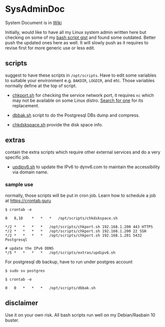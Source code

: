 # SysAdminDoc

System Document is in [Wiki](https://github.com/WhereWeCanShare/SysAdminDoc/wiki)

Initially, would like to have all my Linux system admin written here but checking on some of my [bash script gist](https://gist.github.com/wannadrunk) and found some outdated. Better push the updated ones here as well. It will slowly push as it requires to revise first for more generic use or less edit.

## scripts

suggest to have these scripts in `/opt/scripts`. Have to edit some variables to suitable your environment e.g. `BAKDIR`, `LOGDIR`, and etc. Those variables normally define at the top of script.

- [chkport.sh](scripts/chkport.sh) for checking the service network port, it requires `nc` which may not be available on some Linux distro. [Search for one](https://duckduckgo.com/?q=linux+nc+ncat) for its replacement.

- [dbbak.sh](scripts/dbbak.sh) script to do the Postgresql DBs dump and compress.

- [chkdskspace.sh](scripts/chkdskspace.sh) provide the disk space info.

## extras

contain the extra scripts which require other external services and do a very specific job.

- [updipv6.sh](extras/updipv6.sh) to update the IPv6 to dynv6.com to maintain the accessibility via domain name.

### sample use

normally, those scripts will be put in cron job. Learn how to schedule a job at https://crontab.guru

`$ crontab -e`

```
0	8,18	*	*	*	/opt/scripts/chkdskspace.sh

*/2	*	*	*	*	/opt/scripts/chkport.sh 192.168.1.200 443 HTTPS
*/2	*	*	*	*	/opt/scripts/chkport.sh 192.168.1.200 22 SSH
*/2	*	*	*	*	/opt/scripts/chkport.sh 192.168.1.201 5432 Postgresql

# update the IPv6 DDNS
*/5 *   *   *   *   /opt/scripts/extras/updipv6.sh
```

For postgresql db backup, have to run under postgres account

`$ sudo su postgres`

`$ crontab -e`

```
0	0	*	*	*	/opt/scripts/dbbak.sh
```



## disclaimer

Use it on your own risk. All bash scripts run well on my Debian/Rasbain 10 buster.
